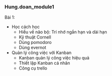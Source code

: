 ### Hung.doan_module1
Bài 1: 
- Học cách học
  + Hiểu về não bộ: Trí nhớ ngắn hạn và dài hạn
  + Kỹ thuật Cornell
  + Dùng pomodoro
  + Dùng evernot
- Quản lý công việc với Kanban
  + Kanban quản lý công việc hiệu quả
  + Thiết lập Kanban cá nhân
  + Công cụ trello 
